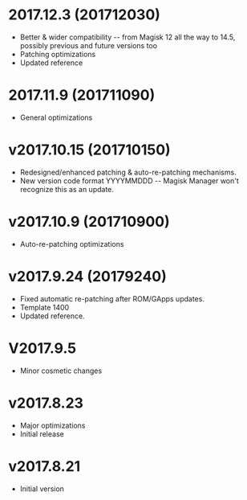 # 2017.12.3 (201712030)
- Better & wider compatibility -- from Magisk 12 all the way to 14.5, possibly previous and future versions too
- Patching optimizations
- Updated reference

# 2017.11.9 (201711090)
- General optimizations

# v2017.10.15 (201710150)
* Redesigned/enhanced patching & auto-re-patching mechanisms.
* New version code format YYYYMMDDD
-- Magisk Manager won't recognize this as an update.

# v2017.10.9 (201710900)
- Auto-re-patching optimizations

# v2017.9.24 (20179240)
- Fixed automatic re-patching after ROM/GApps updates.
- Template 1400
- Updated reference.

# V2017.9.5
- Minor cosmetic changes

# v2017.8.23
- Major optimizations
- Initial release

# v2017.8.21
- Initial version